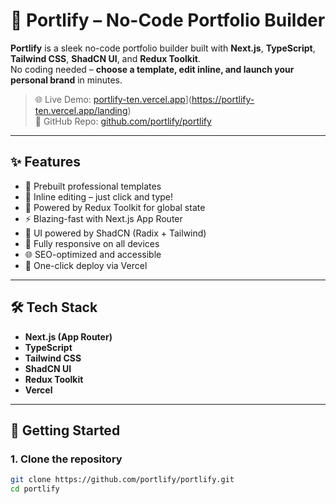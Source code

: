 <!-- @format -->

# 🚀 Portlify – No-Code Portfolio Builder

**Portlify** is a sleek no-code portfolio builder built with **Next.js**, **TypeScript**, **Tailwind CSS**, **ShadCN UI**, and **Redux Toolkit**.  
No coding needed – **choose a template, edit inline, and launch your personal brand** in minutes.

> 🌐 Live Demo: [portlify-ten.vercel.app](https://portlify-ten.vercel.app)](https://portlify-ten.vercel.app/landing)  
> 🧠 GitHub Repo: [github.com/portlify/portlify](https://github.com/portlify/portlify)

---

## ✨ Features

- 🎨 Prebuilt professional templates
- 📝 Inline editing – just click and type!
- 🧠 Powered by Redux Toolkit for global state
- ⚡ Blazing-fast with Next.js App Router
- 🧩 UI powered by ShadCN (Radix + Tailwind)
- 📱 Fully responsive on all devices
- 🌐 SEO-optimized and accessible
- 🚀 One-click deploy via Vercel

---

## 🛠 Tech Stack

- **Next.js (App Router)**
- **TypeScript**
- **Tailwind CSS**
- **ShadCN UI**
- **Redux Toolkit**
- **Vercel**

---

## 🚀 Getting Started

### 1. Clone the repository

```bash
git clone https://github.com/portlify/portlify.git
cd portlify
```
